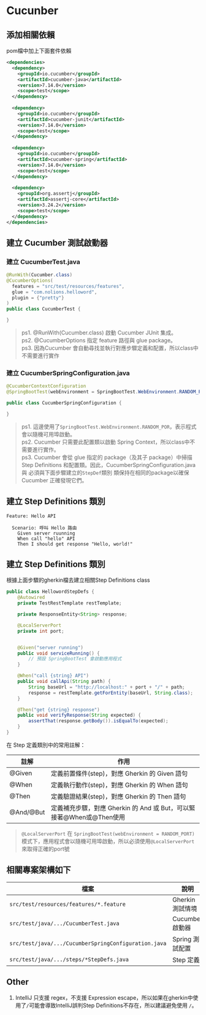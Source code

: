 # Cucunber 

## 添加相關依賴

pom檔中加上下面套件依賴

```xml
<dependencies>
  <dependency>
    <groupId>io.cucumber</groupId>
    <artifactId>cucumber-java</artifactId>
    <version>7.14.0</version>
    <scope>test</scope>
  </dependency>
  
  <dependency>
    <groupId>io.cucumber</groupId>
    <artifactId>cucumber-junit</artifactId>
    <version>7.14.0</version>
    <scope>test</scope>
  </dependency>
  
  <dependency>
    <groupId>io.cucumber</groupId>
    <artifactId>cucumber-spring</artifactId>
    <version>7.14.0</version>
    <scope>test</scope>
  </dependency>
  
  <dependency>
    <groupId>org.assertj</groupId>
    <artifactId>assertj-core</artifactId>
    <version>3.24.2</version>
    <scope>test</scope>
  </dependency>
</dependencies>
```

## 建立 Cucumber 測試啟動器

### 建立 CucumberTest.java

```java
@RunWith(Cucumber.class)
@CucumberOptions(
  features = "src/test/resources/features",
  glue = "com.nolions.helloword",
  plugin = {"pretty"}
)
public class CucumberTest {

}
```

> ps1. @RunWith(Cucumber.class) 啟動 Cucumber JUnit 集成。 <br>
> ps2. @CucumberOptions 指定 feature 路徑與 glue package。<br>
> ps3. 因為Cucumber 會自動尋找並執行對應步驟定義和配置，所以class中不需要進行實作


### 建立 CucumberSpringConfiguration.java

```java
@CucumberContextConfiguration
@SpringBootTest(webEnvironment = SpringBootTest.WebEnvironment.RANDOM_PORT)

public class CucumberSpringConfiguration {

}
```

> ps1. 這邊使用了`SpringBootTest.WebEnvironment.RANDOM_POR`，表示程式會以隨機可用埠啟動。<br>
> ps2. Cucumber 只需要此配置類以啟動 Spring Context，所以class中不需要進行實作。<br>
> ps3. Cucumber 會從 glue 指定的 package（及其子 package）中掃描 Step Definitions 和配置類。因此，CucumberSpringConfiguration.java 與 必須與下面步驟建立的`StepDef`類別 類保持在相同的package以確保 Cucumber 正確發現它們。


## 建立 Step Definitions 類別

```gherkin
Feature: Hello API

  Scenario: 呼叫 Hello 路由
    Given server ruunning
    When call "hello" API
    Then I should get response "Hello, world!"
```

## 建立 Step Definitions 類別

根據上面步驟的gherkin檔去建立相關Step Definitions class 

```java
public class HellowordStepDefs {
    @Autowired
    private TestRestTemplate restTemplate;

    private ResponseEntity<String> response;

    @LocalServerPort
    private int port;


    @Given("server running")
    public void serviceRunning() {
        // 預設 SpringBootTest 會啟動應用程式
    }

    @When("call {string} API")
    public void callApi(String path) {
        String baseUrl = "http://localhost:" + port + "/" + path;
        response = restTemplate.getForEntity(baseUrl, String.class);
    }

    @Then("get {string} response")
    public void verifyResponse(String expected) {
        assertThat(response.getBody()).isEqualTo(expected);
    }
}
```

在 Step 定義類別中的常用註解：

| 註解        | 作用                                               |
|-----------|--------------------------------------------------|
| @Given    | 定義前置條件(step)，對應 Gherkin 的 Given 語句               |
| @When     | 定義執行動作(step)，對應 Gherkin 的 When 語句                |
| @Then     | 定義驗證結果(step)，對應 Gherkin 的 Then 語句                |
| @And/@But | 定義補充步驟，對應 Gherkin 的 And 或 But，可以緊接著@When或@Then使用 |


> `@LocalServerPort` 在 `SpringBootTest(webEnvironment = RANDOM_PORT)` 模式下，應用程式會以隨機可用埠啟動，所以必須使用`@LocalServerPort`來取得正確的port號

## 相關專案架構如下

| 檔案                                                   | 說明           |
|------------------------------------------------------|--------------|
| `src/test/resources/features/*.feature`              | Gherkin 測試情境 |
| `src/test/java/.../CucumberTest.java`                | Cucumber 啟動器 |
| `src/test/java/.../CucumberSpringConfiguration.java` | Spring 測試配置  |
| `src/test/java/.../steps/*StepDefs.java`             | Step 定義      |

## Other

1. IntelliJ 只支援 regex，不支援 Expression escape，所以如果在gherkin中使用了`/`可能會導致IntelliJ誤判Step Definitions不存在，所以建議避免使用 `/`。

